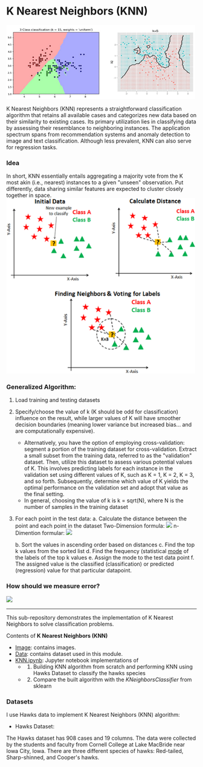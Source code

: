 # K Nearest Neighbors (KNN)


<img src="Image/KNN-regression.gif" alt="Drawing" style="width: 500px;"/>


K Nearest Neighbors (KNN) represents a straightforward classification algorithm that retains all available cases and categorizes new data based on their similarity to existing cases. Its primary utilization lies in classifying data by assessing their resemblance to neighboring instances. The application spectrum spans from recommendation systems and anomaly detection to image and text classification. Although less prevalent, KNN can also serve for regression tasks.

### Idea

In short, KNN essentially entails aggregating a majority vote from the K most akin (i.e., nearest) instances to a given "unseen" observation. Put differently, data sharing similar features are expected to cluster closely together in space.
<img src="Image/KNN-voting.png" alt="Drawing" style="width: 500px;"/>

### Generalized Algorithm:

1. Load training and testing datasets
2. Specify/choose the value of k (K should be odd for classification)
  influence on the result, while larger values of K will have smoother decision boundaries (meaning lower variance but increased bias... and are computationally expensive). 
   - Alternatively, you have the option of employing cross-validation: segment a portion of the training dataset for cross-validation. Extract a small subset from the training data, referred to as the "validation" dataset. Then, utilize this dataset to assess various potential values of K. This involves predicting labels for each instance in the validation set using different values of K, such as K = 1, K = 2, K = 3, and so forth. Subsequently, determine which value of K yields the optimal performance on the validation set and adopt that value as the final setting.
   - In general, choosing the value of k is k = sqrt(N), where N is the number of samples in the training dataset
3. For each point in the test data:
   a. Calculate the distance between the point and each point in the dataset 
   Two-Dimension formula:
   <img src="http://chart.googleapis.com/chart?cht=tx&chl= d(p, q) = \sqrt {(p_1-q_1)^2+(p_2-q_2)^2}" style="border:none;">
   n-Dimention formular:
   <img src="http://chart.googleapis.com/chart?cht=tx&chl=d(p, q) = \sqrt {(p_1-q_1)^2+(p_2-q_2)^2+...+(p_n-q_n)^2}=\sqrt {\sum \limits_{i=1}^{n}(p_i-q_i)^2}" style="border:none;">
   
   b. Sort the values in ascending order based on distances
   c. Find the top k values from the sorted list
   d. Find the frequency (statistical [mode](https://en.wikipedia.org/wiki/Mode_(statistics)) of the labels of the top k values
   e. Assign the mode to the test data point
   f. The assigned value is the classified (classification) or predicted (regression) value for that particular datapoint.

### How should we measure error?

<img src="http://chart.googleapis.com/chart?cht=tx&chl=E = \frac {1}{M} \sum \limits_{i=1}^{M} \left(y_i \ne \hat {y_i} \right)" style="border:none;">

---

This sub-repository demonstrates the implementation of K Nearest Neighbors to solve classification problems.

Contents of **K Nearest Neighbors (KNN)**

* [Image](https://github.com/sharma7056/renuinde577project/tree/main/SupervisedLearning/6%20-%20K%20Nearest%20Neighbors%20(KNN)/Image): contains images. 
* [Data](https://github.com/sharma7056/renuinde577project/tree/main/SupervisedLearning/6%20-%20K%20Nearest%20Neighbors%20(KNN)/Data): contains dataset used in this module. 
* [KNN.ipynb](https://github.com/sharma7056/renuinde577project/blob/main/SupervisedLearning/6%20-%20K%20Nearest%20Neighbors%20(KNN)/KNN.ipynb): Jupyter notebook implementations of
  * 1) Building KNN algorithm from scratch and performing KNN using Hawks Dataset to classify the hawks species
  * 2) Compare the built algorithm with the *KNeighborsClassifier* from sklearn


### Datasets

I use Hawks data to implement K Nearest Neighbors (KNN) algorithm:
  
* Hawks Dataset:

The Hawks dataset has 908 cases and 19 columns. The data were collected by the students and faculty from Cornell College at Lake MacBride near Iowa City, Iowa. There are three different species of hawks: Red-tailed, Sharp-shinned, and Cooper's hawks.